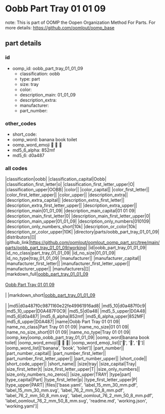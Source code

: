 # Oobb Part Tray 01 01 09  

note: This is part of OOMP the Oopen Organization Method For Parts. For more details: https://github.com/oomlout/oomp_base

##  part details





### id
* oomp_id: oobb_part_tray_01_01_09
  * classification: oobb
  * type: part
  * size: tray
  * color: 
  * description_main: 01_01_09
  * description_extra: 
  * manufacturer: 
  * part_number: 

### other_codes
* short_code: 
* oomp_word: banana book toilet
* oomp_word_emoji :banana: :book: :toilet:
* md5_6_alpha: 852mf
* md5_6: d0a487

### all codes 
|classification|oobb|
|classification_capital|Oobb|
|classification_first_letter|o|
|classification_first_letter_upper|O|
|classification_upper|OOBB|
|color||
|color_capital||
|color_first_letter||
|color_first_letter_upper||
|color_upper||
|description_extra||
|description_extra_capital||
|description_extra_first_letter||
|description_extra_first_letter_upper||
|description_extra_upper||
|description_main|01_01_09|
|description_main_capital|01 01 09|
|description_main_first_letter|0|
|description_main_first_letter_upper|0|
|description_main_upper|01_01_09|
|description_only_numbers|010109|
|description_only_numbers_short|10k|
|description_or_color|10k|
|description_or_color_upper|10K|
|directory|parts/oobb_part_tray_01_01_09|
|distributors|[]|
|github_link|https://github.com/oomlout/oomlout_oomp_part_src/tree/main/parts/oobb_part_tray_01_01_09/working|
|id|oobb_part_tray_01_01_09|
|id_no_class|part_tray_01_01_09|
|id_no_size|01_01_09|
|id_no_type|tray_01_01_09|
|manufacturer||
|manufacturer_capital||
|manufacturer_first_letter||
|manufacturer_first_letter_upper||
|manufacturer_upper||
|manufacturers|[]|
|markdown_full|[oobb_part_tray_01_01_09](https://github.com/oomlout/oomlout_oomp_part_src/tree/main/parts/oobb_part_tray_01_01_09/working)<br>[](https://github.com/oomlout/oomlout_oomp_part_src/tree/main/parts/oobb_part_tray_01_01_09/working)<br>[Oobb Part Tray 01 01 09](https://github.com/oomlout/oomlout_oomp_part_src/tree/main/parts/oobb_part_tray_01_01_09/working)<br><br>|
|markdown_short|[oobb_part_tray_01_01_09](https://github.com/oomlout/oomlout_oomp_part_src/tree/main/parts/oobb_part_tray_01_01_09/working)<br><br>|
|md5|d0a487f0c9871160e22fe49961916ad8|
|md5_10|d0a487f0c9|
|md5_10_upper|D0A487F0C9|
|md5_5|d0a48|
|md5_5_upper|D0A48|
|md5_6|d0a487|
|md5_6_alpha|852mf|
|md5_6_alpha_upper|852MF|
|md5_6_upper|D0A487|
|name|Oobb Part Tray 01 01 09|
|name_no_class|Part Tray 01 01 09|
|name_no_size|01 01 09|
|name_no_size_short|01 01 09|
|name_no_type|Tray 01 01 09|
|oomp_key|oomp_oobb_part_tray_01_01_09|
|oomp_word|banana book toilet|
|oomp_word_emoji|:banana: :book: :toilet:|
|oomp_word_emoji_list|[':banana:', ':book:', ':toilet:']|
|oomp_word_list|['banana', 'book', 'toilet']|
|part_number||
|part_number_capital||
|part_number_first_letter||
|part_number_first_letter_upper||
|part_number_upper||
|short_code||
|short_code_upper||
|short_name||
|size|tray|
|size_capital|Tray|
|size_first_letter|t|
|size_first_letter_upper|T|
|size_only_numbers||
|size_only_numbers_no_zeros||
|size_upper|TRAY|
|type|part|
|type_capital|Part|
|type_first_letter|p|
|type_first_letter_upper|P|
|type_upper|PART|
|files|['base.yaml', 'label_15_mm_30_mm.pdf', 'label_15_mm_30_mm.svg', 'label_76_2_mm_50_8_mm.pdf', 'label_76_2_mm_50_8_mm.svg', 'label_oomlout_76_2_mm_50_8_mm.pdf', 'label_oomlout_76_2_mm_50_8_mm.svg', 'readme.md', 'working.json', 'working.yaml']|
